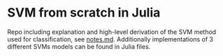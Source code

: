 # SVM from scratch in Julia

Repo including explanation and high-level derivation of the SVM method used for classification, see [notes.md](notes.md). Additionally implementations of 3 different SVMs models can be found in Julia files.
